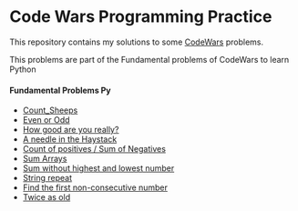 # Code Wars Programming Practice
This repository contains my solutions to some [CodeWars](https://www.codewars.com/) problems. 

This problems are part of the Fundamental problems of CodeWars to learn Python

#### Fundamental Problems Py

- [Count_Sheeps](Count_Sheeps)
- [Even or Odd](Even_or_Odd)
- [How good are you really?](How_good_are_you_really)
- [A needle in the Haystack](A_needle_in_the_Haystack)
- [Count of positives / Sum of Negatives](Count_of_positives_sum_of_negatives)
- [Sum Arrays](Sum_arrays)
- [Sum without highest and lowest number](Sum_without_highest_lowest_number)
- [String repeat](String_repeat)
- [Find the first non-consecutive number](Find_first_non_consecutive_number)
- [Twice as old](Twice_as_old)
